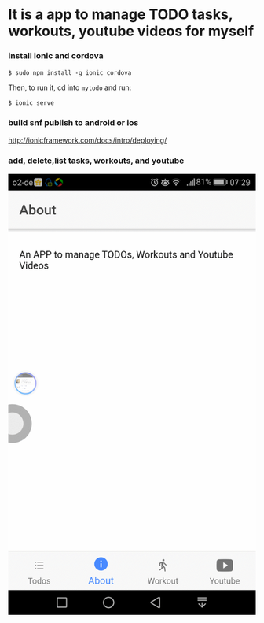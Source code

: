 # It is a app to manage TODO tasks, workouts, youtube videos for myself

### install ionic and cordova

```
$ sudo npm install -g ionic cordova
```

Then, to run it, cd into `mytodo` and run:

```
$ ionic serve
```

### build snf publish to android or ios
http://ionicframework.com/docs/intro/deploying/


### add, delete,list tasks, workouts, and youtube 
![add tasks](image/todo.gif)
